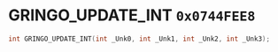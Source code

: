 # GRINGO_UPDATE_INT `0x0744FEE8`

```cpp
int GRINGO_UPDATE_INT(int _Unk0, int _Unk1, int _Unk2, int _Unk3);
```